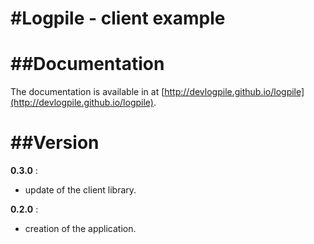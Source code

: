 #Logpile - client example
=======

##Documentation
=======

The documentation is available in at [http://devlogpile.github.io/logpile](http://devlogpile.github.io/logpile).


##Version
=======

__0.3.0__ :

* update of the client library.


__0.2.0__ :

* creation of the application.
 
